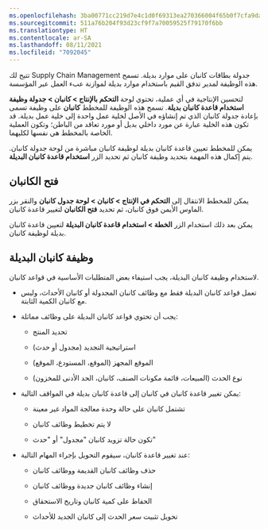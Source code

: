```yaml
---
ms.openlocfilehash: 3ba00771cc219d7e4c1d0f69313ea270366004f65b0f7cfa9da710c17b518973
ms.sourcegitcommit: 511a76b204f93d23cf9f7a70059525f79170f6bb
ms.translationtype: HT
ms.contentlocale: ar-SA
ms.lasthandoff: 08/11/2021
ms.locfileid: "7092045"
---
```


تتيح لك Supply Chain Management جدولة بطاقات كانبان على موارد بديلة. تسمح هذه الوظيفة لمدير تدفق القيم باستخدام موارد بديلة لموازنة عبء العمل عبر المؤسسة. 

لتحسين الإنتاجية في أي عملية، تحتوي لوحة **التحكم بالإنتاج > كانبان‬ > جدولة وظيفة كانبان‬** على وظيفة تسمى **‎استخدام قاعدة كانبان بديلة**. تسمح هذه الوظيفة للمخطط بإعادة جدولة كانبان الذي تم إنشاؤه في الأصل لخلية عمل واحدة إلى خلية عمل بديلة. قد تكون هذه الخلية عبارة عن مورد داخلي بديل أو مورد تعاقد من الباطن؛ وتكون العملية الخاصة بالمخطط هي نفسها لكليهما.

يمكن للمخطط تعيين قاعدة كانبان بديلة لوظيفة كانبان مباشرة من لوحة جدولة كانبان. يتم إكمال هذه المهمة بتحديد وظيفة كانبان ثم تحديد الزر **استخدام قاعدة كانبان البديلة**.

## <a name="open-kanban"></a>فتح الكانبان

يمكن للمخطط الانتقال إلى **التحكم في الإنتاج > كانبان > لوحة جدول كانبان** والنقر بزر الماوس الأيمن فوق كانبان، ثم تحديد **فتح الكانبان** لتغيير قاعدة كانبان.

يمكن بعد ذلك استخدام الزر **الخطة > استخدام قاعدة كانبان البديلة** لتعيين قاعدة كانبان بديلة لوظيفة كانبان.


## <a name="alternate-kanban-functionality"></a>وظيفة كانبان البديلة

لاستخدام وظيفة كانبان البديلة، يجب استيفاء بعض المتطلبات الأساسية في قواعد كانبان.

-   تعمل قواعد كانبان البديلة فقط مع وظائف كانبان المجدولة أو كانبان الأحداث، وليس مع كانبان الكمية الثابتة.

-   يجب أن تحتوي قواعد كانبان البديلة على وظائف مماثلة:

    -   تحديد المنتج

    -   استراتيجية التجديد (مجدول أو حدث)

    -   الموقع المجهز (الموقع، المستودع، الموقع)

    -   نوع الحدث (المبيعات، قائمة مكونات الصنف، كانبان، الحد الأدنى للمخزون)

-   يمكن تغيير قاعدة كانبان في كانبان إلى قاعدة كانبان بديلة في المواقف التالية:

    -   تشتمل كانبان على حالة وحدة معالجة المواد غير معينة

    -   لا يتم تخطيط وظائف كانبان

    -   تكون حالة تزويد كانبان "مجدول" أو "حدث"

-   عند تغيير قاعدة كانبان، سيقوم التحويل بإجراء المهام التالية:

    -   حذف وظائف كانبان القديمة ووظائف كانبان

    -   إنشاء وظائف كانبان جديدة ووظائف كانبان

    -   الحفاظ على كمية كانبان وتاريخ الاستحقاق

    -   تحويل تثبيت سعر الحدث إلى كانبان الجديد للأحداث
